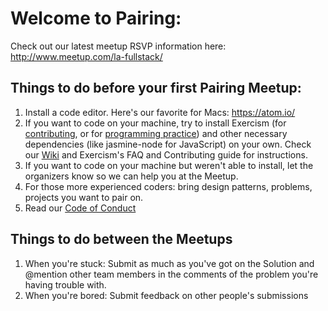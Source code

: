 # Welcome to Pairing:

Check out our latest meetup RSVP information here: http://www.meetup.com/la-fullstack/

## Things to do before your first Pairing Meetup:
1. Install a code editor. Here's our favorite for Macs: https://atom.io/
2. If you want to code on your machine, try to install Exercism (for [contributing](https://github.com/exercism/exercism.io), or for [programming practice](http://exercism.io)) and other necessary dependencies (like jasmine-node for JavaScript) on your own. Check our [Wiki](https://github.com/fullstackla/pairing-meetup/wiki) and Exercism's FAQ and Contributing guide for instructions.
3. If you want to code on your machine but weren't able to install, let the organizers know so we can help you at the Meetup.
4. For those more experienced coders: bring design patterns, problems, projects you want to pair on.
5. Read our [Code of Conduct](https://www.girldevelopit.com/code-of-conduct)

## Things to do between the Meetups
1. When you're stuck: Submit as much as you've got on the Solution and @mention other team members in the comments of the problem you're having trouble with.
2. When you're bored: Submit feedback on other people's submissions
